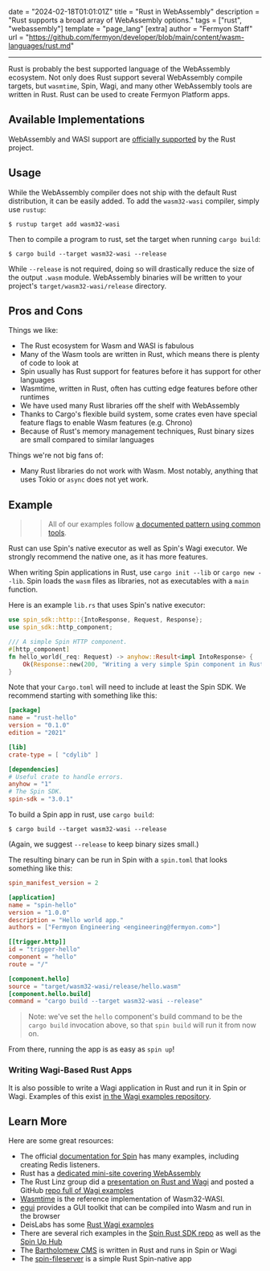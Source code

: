 date = "2024-02-18T01:01:01Z"
title = "Rust in WebAssembly"
description = "Rust supports a broad array of WebAssembly options."
tags = ["rust", "webassembly"]
template = "page_lang"
[extra]
author = "Fermyon Staff"
url = "https://github.com/fermyon/developer/blob/main/content/wasm-languages/rust.md"

---

Rust is probably the best supported language of the WebAssembly ecosystem.
Not only does Rust support several WebAssembly compile targets,
but `wasmtime`, Spin, Wagi, and many other WebAssembly tools are written in Rust.
Rust can be used to create Fermyon Platform apps.

## Available Implementations

WebAssembly and WASI support are [officially supported](https://www.rust-lang.org/what/wasm) by the Rust project.

## Usage

While the WebAssembly compiler does not ship with the default Rust distribution, it can be easily added.
To add the `wasm32-wasi` compiler, simply use `rustup`:

```console
$ rustup target add wasm32-wasi
```

Then to compile a program to rust, set the target when running `cargo build`:

```console
$ cargo build --target wasm32-wasi --release
```

While `--release` is not required, doing so will drastically reduce the size of the output `.wasm` module.
WebAssembly binaries will be written to your project's `target/wasm32-wasi/release` directory. 

## Pros and Cons

Things we like:

- The Rust ecosystem for Wasm and WASI is fabulous
- Many of the Wasm tools are written in Rust, which means there is plenty of code to look at
- Spin usually has Rust support for features before it has support for other languages
- Wasmtime, written in Rust, often has cutting edge features before other runtimes
- We have used many Rust libraries off the shelf with WebAssembly
- Thanks to Cargo's flexible build system, some crates even have special feature flags to enable Wasm features (e.g. Chrono)
- Because of Rust's memory management techniques, Rust binary sizes are small compared to similar languages

Things we're not big fans of:

- Many Rust libraries do not work with Wasm. Most notably, anything that uses Tokio or `async` does not yet work.

## Example

>> All of our examples follow [a documented pattern using common tools](/wasm-languages/about-examples).

Rust can use Spin's native executor as well as Spin's Wagi executor. We strongly recommend the native one, as it has more features.

When writing Spin applications in Rust, use `cargo init --lib` or `cargo new --lib`. Spin loads the `wasm` files as libraries, not as executables with a `main` function.

Here is an example `lib.rs` that uses Spin's native executor:

```rust
use spin_sdk::http::{IntoResponse, Request, Response};
use spin_sdk::http_component;

/// A simple Spin HTTP component.
#[http_component]
fn hello_world(_req: Request) -> anyhow::Result<impl IntoResponse> {
    Ok(Response::new(200, "Writing a very simple Spin component in Rust"))
}
```

Note that your `Cargo.toml` will need to include at least the Spin SDK. We recommend starting with something like this:

```toml
[package]
name = "rust-hello"
version = "0.1.0"
edition = "2021"

[lib]
crate-type = [ "cdylib" ]

[dependencies]
# Useful crate to handle errors.
anyhow = "1"
# The Spin SDK.
spin-sdk = "3.0.1"
```

To build a Spin app in rust, use `cargo build`:

```console
$ cargo build --target wasm32-wasi --release
```

(Again, we suggest `--release` to keep binary sizes small.)

The resulting binary can be run in Spin with a `spin.toml` that looks something like this:

```toml
spin_manifest_version = 2

[application]
name = "spin-hello"
version = "1.0.0"
description = "Hello world app."
authors = ["Fermyon Engineering <engineering@fermyon.com>"]

[[trigger.http]]
id = "trigger-hello"
component = "hello"
route = "/"

[component.hello]
source = "target/wasm32-wasi/release/hello.wasm"
[component.hello.build]
command = "cargo build --target wasm32-wasi --release"
```

> Note: we've set the `hello` component's build command to be the `cargo build` invocation above, so that `spin build` will run it from now on.

From there, running the app is as easy as `spin up`!

### Writing Wagi-Based Rust Apps

It is also possible to write a Wagi application in Rust and run it in Spin or Wagi. Examples of this exist [in the Wagi examples repository](https://github.com/deislabs/wagi-examples).

## Learn More

Here are some great resources:

- The official [documentation for Spin](https://developer.fermyon.com/spin/rust-components/) has many examples, including creating Redis listeners.
- Rust has a [dedicated mini-site covering WebAssembly](https://www.rust-lang.org/what/wasm)
- The Rust Linz group did a [presentation on Rust and Wagi](https://www.youtube.com/watch?v=9NDwHBjLlhQ) and posted a GitHub [repo full of Wagi examples](https://github.com/rstropek/rust-samples)
- [Wasmtime](https://wasmtime.dev/) is the reference implementation of Wasm32-WASI.
- [egui](https://www.egui.rs/) provides a GUI toolkit that can be compiled into Wasm and run in the browser
- DeisLabs has some [Rust Wagi examples](https://github.com/deislabs/wagi-examples)
- There are several rich examples in the [Spin Rust SDK repo](https://github.com/fermyon/spin-rust-sdk/tree/stable/examples) as well as the [Spin Up Hub](https://developer.fermyon.com/hub)
- The [Bartholomew CMS](https://github.com/fermyon/bartholomew) is written in Rust and runs in Spin or Wagi
- The [spin-fileserver](https://github.com/fermyon/spin-fileserver) is a simple Rust Spin-native app
